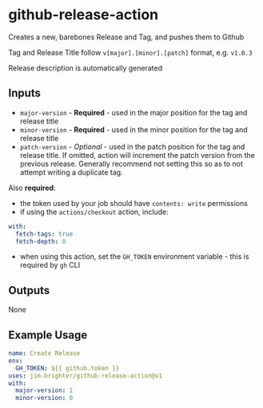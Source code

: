 # github-release-action
Creates a new, barebones Release and Tag, and pushes them to Github

Tag and Release Title follow `v[major].[minor].[patch]` format, e.g. `v1.0.3`

Release description is automatically generated

## Inputs
- `major-version` - **Required** - used in the major position for the tag and release title
- `minor-version` - **Required** - used in the minor position for the tag and release title
- `patch-version` - _Optional_ - used in the patch position for the tag and release title. If omitted, action will increment the patch version from the previous release. Generally recommend not setting this so as to not attempt writing a duplicate tag.

Also **required**:
- the token used by your job should have `contents: write` permissions
- if using the `actions/checkout` action, include:
```yaml
with:
  fetch-tags: true
  fetch-depth: 0
```
- when using this action, set the `GH_TOKEN` environment variable - this is required by `gh` CLI

## Outputs
None

## Example Usage
```yaml
name: Create Release
env:
  GH_TOKEN: ${{ github.token }}
uses: jim-brighter/github-release-action@v1
with:
  major-version: 1
  minor-version: 0
```
